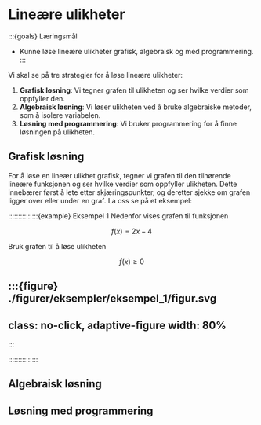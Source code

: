 # Lineære ulikheter

:::{goals} Læringsmål
* Kunne løse lineære ulikheter grafisk, algebraisk og med programmering.
:::

Vi skal se på tre strategier for å løse lineære ulikheter:
1. **Grafisk løsning**: Vi tegner grafen til ulikheten og ser hvilke verdier som oppfyller den.
2. **Algebraisk løsning**: Vi løser ulikheten ved å bruke algebraiske metoder, som å isolere variabelen.
3. **Løsning med programmering**: Vi bruker programmering for å finne løsningen på ulikheten.



## Grafisk løsning

For å løse en lineær ulikhet grafisk, tegner vi grafen til den tilhørende lineære funksjonen og ser hvilke verdier som oppfyller ulikheten. Dette innebærer først å lete etter skjæringspunkter, og deretter sjekke om grafen ligger over eller under en graf. La oss se på et eksempel:


:::::::::::::::{example} Eksempel 1
Nedenfor vises grafen til funksjonen

$$
f(x) = 2x - 4
$$

Bruk grafen til å løse ulikheten 

$$
f(x) \geq 0
$$

:::{figure} ./figurer/eksempler/eksempel_1/figur.svg
---
class: no-click, adaptive-figure
width: 80%
---
:::



:::::::::::::::


## Algebraisk løsning

## Løsning med programmering